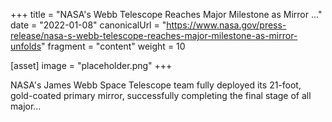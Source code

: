 +++
title = "NASA's Webb Telescope Reaches Major Milestone as Mirror ..."
date = "2022-01-08"
canonicalUrl = "https://www.nasa.gov/press-release/nasa-s-webb-telescope-reaches-major-milestone-as-mirror-unfolds"
fragment = "content"
weight = 10

[asset]
    image = "placeholder.png"
+++

NASA's James Webb Space Telescope team fully deployed its 21-foot, 
gold-coated primary mirror, successfully completing the final stage of all 
major...
